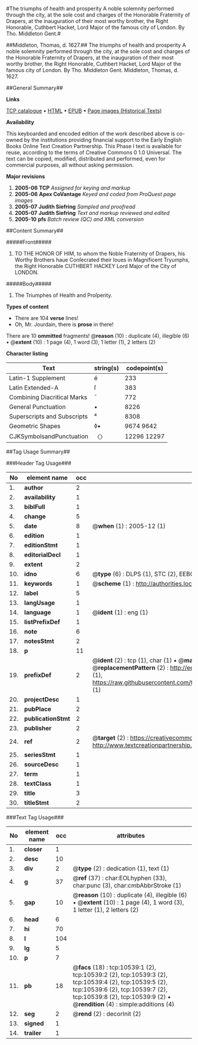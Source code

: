 #The triumphs of health and prosperity A noble solemnity performed through the city, at the sole cost and charges of the Honorable Fraternity of Drapers, at the inauguration of their most worthy brother, the Right Honorable, Cuthbert Hacket, Lord Major of the famous city of London. By Tho. Middleton Gent.#

##Middleton, Thomas, d. 1627.##
The triumphs of health and prosperity A noble solemnity performed through the city, at the sole cost and charges of the Honorable Fraternity of Drapers, at the inauguration of their most worthy brother, the Right Honorable, Cuthbert Hacket, Lord Major of the famous city of London. By Tho. Middleton Gent.
Middleton, Thomas, d. 1627.

##General Summary##

**Links**

[TCP catalogue](http://www.ota.ox.ac.uk/tcp/)  • 
[HTML](http://tei.it.ox.ac.uk/tcp/Texts-HTML/free/A07/A07512.html)  • 
[EPUB](http://tei.it.ox.ac.uk/tcp/Texts-EPUB/free/A07/A07512.epub) • 
[Page images (Historical Texts)](https://data.historicaltexts.jisc.ac.uk/view?pubId=eebo-99845629e&pageId=eebo-99845629e-10539-1)

**Availability**

This keyboarded and encoded edition of the
	       work described above is co-owned by the institutions
	       providing financial support to the Early English Books
	       Online Text Creation Partnership. This Phase I text is
	       available for reuse, according to the terms of Creative
	       Commons 0 1.0 Universal. The text can be copied,
	       modified, distributed and performed, even for
	       commercial purposes, all without asking permission.

**Major revisions**

1. __2005-06__ __TCP__ *Assigned for keying and markup*
1. __2005-06__ __Apex CoVantage__ *Keyed and coded from ProQuest page images*
1. __2005-07__ __Judith Siefring__ *Sampled and proofread*
1. __2005-07__ __Judith Siefring__ *Text and markup reviewed and edited*
1. __2005-10__ __pfs__ *Batch review (QC) and XML conversion*

##Content Summary##

#####Front#####

1. TO THE HONOR OF HIM, to whom the Noble Fraternity of Drapers, his Worthy Brothers haue Conſecrated their loues in Magnificent Tryumphs, the Right Honorable CUTHBERT HACKEY Lord Major of the City of LONDON.

#####Body#####

1. The Triumphes of Health and Proſperity.

**Types of content**

  * There are 104 **verse** lines!
  * Oh, Mr. Jourdain, there is **prose** in there!

There are 10 **ommitted** fragments! 
 @__reason__ (10) : duplicate (4), illegible (6)  •  @__extent__ (10) : 1 page (4), 1 word (3), 1 letter (1), 2 letters (2)

**Character listing**


|Text|string(s)|codepoint(s)|
|---|---|---|
|Latin-1 Supplement|é|233|
|Latin Extended-A|ſ|383|
|Combining             Diacritical Marks|̄|772|
|General Punctuation|•|8226|
|Superscripts             and Subscripts|⁴|8308|
|Geometric Shapes|◊▪|9674 9642|
|CJKSymbolsandPunctuation|〈〉|12296 12297|

##Tag Usage Summary##

###Header Tag Usage###

|No|element name|occ|attributes|
|---|---|---|---|
|1.|__author__|2||
|2.|__availability__|1||
|3.|__biblFull__|1||
|4.|__change__|5||
|5.|__date__|8| @__when__ (1) : 2005-12 (1)|
|6.|__edition__|1||
|7.|__editionStmt__|1||
|8.|__editorialDecl__|1||
|9.|__extent__|2||
|10.|__idno__|6| @__type__ (6) : DLPS (1), STC (2), EEBO-CITATION (1), PROQUEST (1), VID (1)|
|11.|__keywords__|1| @__scheme__ (1) : http://authorities.loc.gov/ (1)|
|12.|__label__|5||
|13.|__langUsage__|1||
|14.|__language__|1| @__ident__ (1) : eng (1)|
|15.|__listPrefixDef__|1||
|16.|__note__|6||
|17.|__notesStmt__|2||
|18.|__p__|11||
|19.|__prefixDef__|2| @__ident__ (2) : tcp (1), char (1)  •  @__matchPattern__ (2) : ([0-9\-]+):([0-9IVX]+) (1), (.+) (1)  •  @__replacementPattern__ (2) : http://eebo.chadwyck.com/downloadtiff?vid=$1&page=$2 (1), https://raw.githubusercontent.com/textcreationpartnership/Texts/master/tcpchars.xml#$1 (1)|
|20.|__projectDesc__|1||
|21.|__pubPlace__|2||
|22.|__publicationStmt__|2||
|23.|__publisher__|2||
|24.|__ref__|2| @__target__ (2) : https://creativecommons.org/publicdomain/zero/1.0/ (1), http://www.textcreationpartnership.org/docs/. (1)|
|25.|__seriesStmt__|1||
|26.|__sourceDesc__|1||
|27.|__term__|1||
|28.|__textClass__|1||
|29.|__title__|3||
|30.|__titleStmt__|2||


###Text Tag Usage###

|No|element name|occ|attributes|
|---|---|---|---|
|1.|__closer__|1||
|2.|__desc__|10||
|3.|__div__|2| @__type__ (2) : dedication (1), text (1)|
|4.|__g__|37| @__ref__ (37) : char:EOLhyphen (33), char:punc (3), char:cmbAbbrStroke (1)|
|5.|__gap__|10| @__reason__ (10) : duplicate (4), illegible (6)  •  @__extent__ (10) : 1 page (4), 1 word (3), 1 letter (1), 2 letters (2)|
|6.|__head__|6||
|7.|__hi__|70||
|8.|__l__|104||
|9.|__lg__|5||
|10.|__p__|7||
|11.|__pb__|18| @__facs__ (18) : tcp:10539:1 (2), tcp:10539:2 (2), tcp:10539:3 (2), tcp:10539:4 (2), tcp:10539:5 (2), tcp:10539:6 (2), tcp:10539:7 (2), tcp:10539:8 (2), tcp:10539:9 (2)  •  @__rendition__ (4) : simple:additions (4)|
|12.|__seg__|2| @__rend__ (2) : decorInit (2)|
|13.|__signed__|1||
|14.|__trailer__|1||
